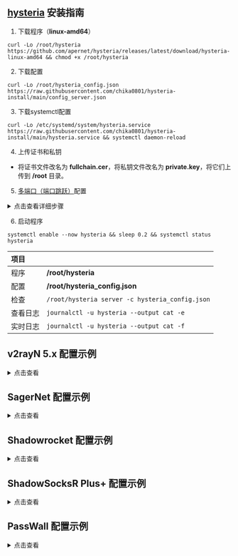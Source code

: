 ## [hysteria](https://github.com/apernet/hysteria) 安装指南

1. 下载程序（**linux-amd64**）

```
curl -Lo /root/hysteria https://github.com/apernet/hysteria/releases/latest/download/hysteria-linux-amd64 && chmod +x /root/hysteria
```

2. 下载配置

```
curl -Lo /root/hysteria_config.json https://raw.githubusercontent.com/chika0801/hysteria-install/main/config_server.json
```

3. 下载systemctl配置

```
curl -Lo /etc/systemd/system/hysteria.service https://raw.githubusercontent.com/chika0801/hysteria-install/main/hysteria.service && systemctl daemon-reload
```

4. 上传证书和私钥

- 将证书文件改名为 **fullchain.cer**，将私钥文件改名为 **private.key**，将它们上传到 **/root** 目录。

5. [多端口（端口跳跃）](https://hysteria.network/zh/docs/port-hopping/)配置

<details><summary>点击查看详细步骤</summary><br>

安装

```
apt install -y iptables-persistent
```

添加

```
iptables -t nat -A PREROUTING -i eth0 -p udp --dport 16387:16485 -j DNAT --to-destination :16385
```

```
netfilter-persistent save
```

查看

```
iptables -t nat -nL --line
```

删除

```
iptables -t nat -D PREROUTING 1
```

```
netfilter-persistent save
```

</details>

6. 启动程序

```
systemctl enable --now hysteria && sleep 0.2 && systemctl status hysteria
```

| 项目 | |
| :--- | :--- |
| 程序 | **/root/hysteria** |
| 配置 | **/root/hysteria_config.json** |
| 检查 | `/root/hysteria server -c hysteria_config.json` |
| 查看日志 | `journalctl -u hysteria --output cat -e` |
| 实时日志 | `journalctl -u hysteria --output cat -f` |

## v2rayN 5.x 配置示例

<details><summary>点击查看</summary>

1. 下载Windows客户端程序[hysteria-windows-amd64.exe](https://github.com/apernet/hysteria/releases/latest/download/hysteria-windows-amd64.exe)，重命令为hysteria.exe，复制到v2rayN文件夹。

2. 下载客户端配置[config_client.json](https://raw.githubusercontent.com/chika0801/hysteria-install/main/config_client.json)，修改chika.example.com为证书中包含的域名，修改10.0.0.1为VPS的IP。

3. 服务器 ——> 添加自定义配置服务器 ——> 浏览(B) ——> 选择客户端配置 ——> Core类型 hysteria ——> Socks端口 50000

![1](https://user-images.githubusercontent.com/88967758/195763557-f9706952-f2fc-466f-9787-bf00d138562d.jpg)

小技巧：只要证书在有效期内，证书中包含的域名不用解析到VPS的IP。一份证书，在多个VPS上使用。

</details>

## SagerNet 配置示例

<details><summary>点击查看</summary><br>

| 选项 | 值 |
| :--- | :--- |
| 服务器 | VPS的IP |
| 服务器端口 | 16385 |
| 混淆密码 | 留空 |
| 认证类型 | STRING |
| 认证载荷 | chika |
| 协议 | UDP |
| 服务器名称指示 | 证书中包含的域名 |
| 应用层协议协商 | h3 |
| 证书（链） | 留空 |
| 允许不安全的连接 | 不勾 |
| 最大上行（Mbps） | 20 |
| 最大下行（Mbps） | 100 |
| QUIC 流接收窗口 | 6710886 |
| QUIC 连接接收窗口 | 16777216 |
| 禁用路径最大传输单元发现 | 不勾 |

</details>

## Shadowrocket 配置示例

<details><summary>点击查看</summary><br>

| 选项 | 值 |
| :--- | :--- |
| 类型 | Hysteria |
| 地址 | VPS的IP |
| 端口 | 16385,16387-16485 |
| 密码 | chika |
| 混淆 | 留空 |
| 协议 | UDP |
| 允许不安全 | 不选 |
| UDP转发 | 选上 |
| 快速打开 | 选上 |
| SNI | 证书中包含的域名 |
| ALPN | h3 |
| 上行速度 | 20 |
| 下行速度 | 100 |
| 备注 | 留空 |

</details>

## ShadowSocksR Plus+ 配置示例

<details><summary>点击查看</summary><br>

| 选项 | 值 | 对应参数 |
| :--- | :--- | :--- |
| 服务器节点类型 | Hysteria |
| 服务器地址 | VPS的IP | "server" |
| 端口 | 16385 | "server" |
| 协议 | udp | "protocol" |
| 验证类型 | string |  |
| 验证载荷 | chika | "auth_str" |
| QUIC 连接接收窗口 | 16777216 | "recv_window" |
| QUIC 流接收窗口 | 6710886 | "recv_window_conn" |
| 禁用 MTU 探测 | 不勾 | "disable_mtu_discovery" |
| 上行链路容量 | 50 | "up_mbps" |
| 下行链路容量 | 150 | "down_mbps" |
| 混淆密码（可选） | 留空 | "obfs" |
| TLS 主机名 | 证书中包含的域名 | "server_name" |
| QUIC TLS ALPN | h3 | "alpn" |
| 允许不安全连接 | 不勾 | "insecure" |
| 自签证书 | 不勾 |  |
| TCP 快速打开 | 勾上 | "fast_open" |
| 启用自动切换 | 不勾 |  |
| 本地端口 | 1234 |  |

</details>

## PassWall 配置示例

<details><summary>点击查看</summary><br>

| 选项 | 值 | 对应参数 |
| :--- | :--- | :--- |
| 类型 | Hysteria |  |
| 地址（支持域名） | VPS的IP | "server" |
| 端口 | 16385 | "server" |
| 端口跳跃额外端口 | 16387-16485 | "server" |
| 协议 | UDP | "protocol" |
| 混淆密码 | 留空 | "obfs" |
| 认证类型 | STRING |  |
| 认证密码 | chika | "auth_str" |
| QUIC TLS ALPN | h3 | "alpn" |
| 快速打开 | 勾上 | "fast_open" |
| 域名 | 证书中包含的域名 | "server_name" |
| 允许不安全连接 | 不勾 | "insecure" |
| 最大上行(Mbps) | 50 | "up_mbps" |
| 最大下行(Mbps) | 150 | "down_mbps" |
| QUIC 流接收窗口 | 6710886 | "recv_window_conn" |
| QUIC 连接接收窗口 | 16777216 | "recv_window" |
| 握手超时 | 留空 | "handshake_timeout" |
| 空闲超时 | 留空 | "idle_timeout" |
| 端口跳跃时间 | 留空 | "hop_interval" |
| 禁用 MTU 检测 | 不勾 | "disable_mtu_discovery" |

</details>
